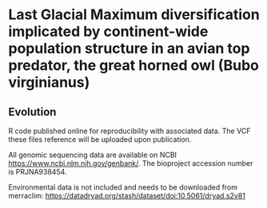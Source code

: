 # Last Glacial Maximum diversification implicated by continent-wide population structure in an avian top predator, the great horned owl (Bubo virginianus)
## Evolution

R code published online for reproducibility with associated data. The VCF these files reference will be uploaded upon publication. 

All genomic sequencing data are available on NCBI https://www.ncbi.nlm.nih.gov/genbank/. The bioproject accession number is PRJNA938454. 

Environmental data is not included and needs to be downloaded from merraclim: https://datadryad.org/stash/dataset/doi:10.5061/dryad.s2v81
